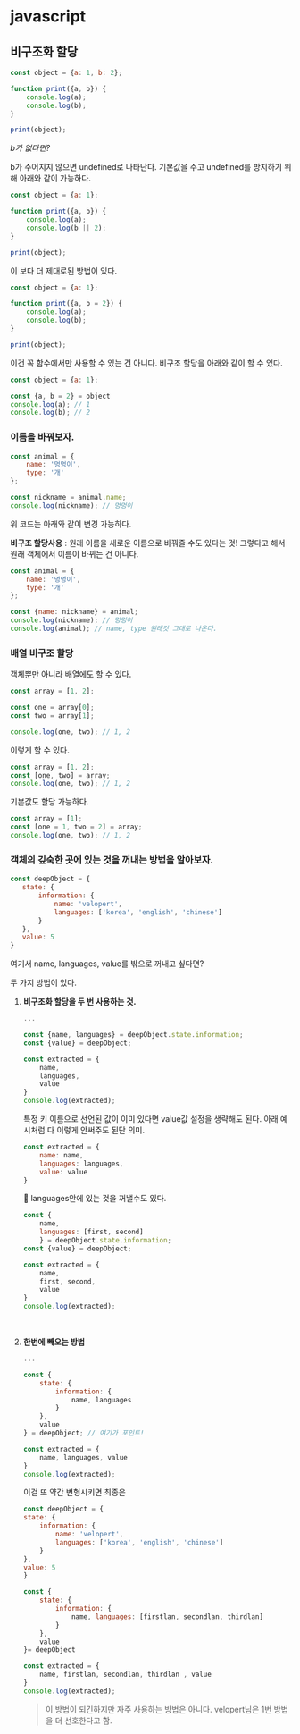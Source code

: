 # javascript

## 비구조화 할당

```js
const object = {a: 1, b: 2};

function print({a, b}) {
    console.log(a);
    console.log(b);
}

print(object);
```

*b가 없다면?*

b가 주어지지 않으면 undefined로 나타난다. 기본값을 주고 undefined를 방지하기 위해 아래와 같이 가능하다.
```js
const object = {a: 1};

function print({a, b}) {
    console.log(a);
    console.log(b || 2);
}

print(object);
```

이 보다 더 제대로된 방법이 있다.

```js
const object = {a: 1};

function print({a, b = 2}) {
    console.log(a);
    console.log(b);
}

print(object);
```

이건 꼭 함수에서만 사용할 수 있는 건 아니다. 비구조 할당을 아래와 같이 할 수 있다.

```js
const object = {a: 1};

const {a, b = 2} = object
console.log(a); // 1
console.log(b); // 2
```

### 이름을 바꿔보자.
```js
const animal = {
    name: '멍멍이',
    type: '개'
};

const nickname = animal.name;
console.log(nickname); // 멍멍이
```

위 코드는 아래와 같이 변경 가능하다.

**비구조 할당사용** : 원래 이름을 새로운 이름으로 바꿔줄 수도 있다는 것! 그렇다고 해서 원래 객체에서 이름이 바뀌는 건 아니다.

```js
const animal = {
    name: '멍멍이',
    type: '개'
};

const {name: nickname} = animal;
console.log(nickname); // 멍멍이
console.log(animal); // name, type 원래것 그대로 나온다.
```

### 배열 비구조 할당

객체뿐만 아니라 배열에도 할 수 있다.

```js
const array = [1, 2];

const one = array[0];
const two = array[1];

console.log(one, two); // 1, 2
```

이렇게 할 수 있다.
```js
const array = [1, 2];
const [one, two] = array;
console.log(one, two); // 1, 2
```

기본값도 할당 가능하다.
```js
const array = [1];
const [one = 1, two = 2] = array;
console.log(one, two); // 1, 2
```

### 객체의 깊숙한 곳에 있는 것을 꺼내는 방법을 알아보자.

```js
const deepObject = {
   state: {
       information: {
           name: 'velopert',
           languages: ['korea', 'english', 'chinese']
       }
   },
   value: 5 
}
```

여기서 name, languages, value를 밖으로 꺼내고 싶다면?

두 가지 방법이 있다.

1. **비구조화 할당을 두 번 사용하는 것.**
    ```js
    ...

    const {name, languages} = deepObject.state.information;
    const {value} = deepObject;

    const extracted = {
        name, 
        languages, 
        value
    }
    console.log(extracted);
    ```

    특정 키 이름으로 선언된 값이 이미 있다면 value값 설정을 생략해도 된다. 아래 예시처럼 다 이렇게 안써주도 된단 의미.

    ```js
    const extracted = {
        name: name,
        languages: languages,
        value: value
    }
    ```

    🔻 languages안에 있는 것을 꺼낼수도 있다.
    ```js
    const {
        name, 
        languages: [first, second]
        } = deepObject.state.information;
    const {value} = deepObject;

    const extracted = {
        name, 
        first, second, 
        value
    }
    console.log(extracted);
    ```

 <Br>

2. **한번에 빼오는 방법**
    ```js
    ...

    const {
        state: {
            information: {
                name, languages
            }
        },
        value
    } = deepObject; // 여기가 포인트!

    const extracted = {
        name, languages, value
    }
    console.log(extracted);
    ```

    이걸 또 약간 변형시키면 최종은

    ```js
    const deepObject = {
    state: {
        information: {
            name: 'velopert',
            languages: ['korea', 'english', 'chinese']
        }
    },
    value: 5 
    }

    const {
        state: {
            information: {
                name, languages: [firstlan, secondlan, thirdlan]
            }
        },
        value
    }= deepObject

    const extracted = {
        name, firstlan, secondlan, thirdlan , value
    }
    console.log(extracted);
    ```

    > 이 방법이 되긴하지만 자주 사용하는 방법은 아니다. velopert님은 1번 방법을 더 선호한다고 함.
